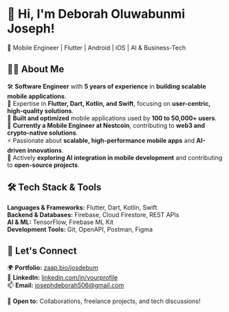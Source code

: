 # 👋 Hi, I'm Deborah Oluwabunmi Joseph!  
🚀 Mobile Engineer | Flutter | Android | iOS | AI & Business-Tech  

## 👩‍💻 About Me  
🛠️ **Software Engineer** with **5 years of experience** in **building scalable mobile applications**.  
📱 Expertise in **Flutter, Dart, Kotlin, and Swift**, focusing on **user-centric, high-quality solutions**.  
🚀 **Built and optimized** mobile applications used by **100 to 50,000+ users**.  
💼 **Currently a Mobile Engineer at Nestcoin**, contributing to **web3 and crypto-native solutions**.  
⚡ Passionate about **scalable, high-performance mobile apps** and **AI-driven innovations**.  
🤖 Actively **exploring AI integration in mobile development** and contributing to **open-source projects**.  

## 🛠️ Tech Stack & Tools   
**Languages & Frameworks:** Flutter, Dart, Kotlin, Swift  
**Backend & Databases:** Firebase, Cloud Firestore, REST APIs  
**AI & ML:** TensorFlow, Firebase ML Kit  
**Development Tools:** Git, OpenAPI, Postman, Figma  
 
## 🤝 Let's Connect  
🌍 **Portfolio:** [zaap.bio/josdebum](https://zaap.bio/josdebum)  
💼 **LinkedIn:** [linkedin.com/in/yourprofile](https://www.linkedin.com/in/deborah-oluwabunmi-joseph/)  
📫 **Email:** josephdeborah506@gmail.com  

💬 **Open to:** Collaborations, freelance projects, and tech discussions!  


